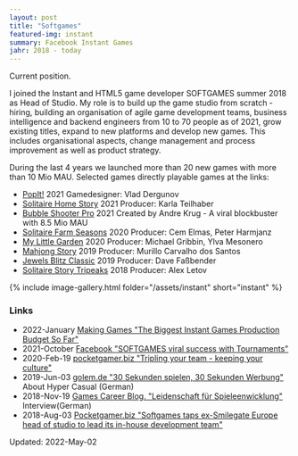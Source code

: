 ```yaml
---
layout: post
title: "Softgames"
featured-img: instant
summary: Facebook Instant Games
jahr: 2018 - today
---
```

Current position.

I joined the Instant and HTML5 game developer SOFTGAMES summer 2018 as Head of Studio.
My role is to build up the game studio from scratch - hiring, building an organisation of  agile  game development teams, business intelligence and backend engineers from 10 to 70 people as of 2021, grow existing titles, expand to new platforms and develop new games. This includes  organisational  aspects, change management and process improvement as well as product strategy.

During the last 4 years we launched more than 20 new games with more than 10 Mio MAU. Selected games directly playable games at the links:
* [PopIt!](https://fb.gg/play/sg_popit) 2021 Gamedesigner: Vlad Dergunov
* [Solitaire Home Story](https://fb.gg/play/solitairehomestory) 2021 Producer: Karla Teilhaber
* [Bubble Shooter Pro](https://fb.gg/play/sg_bs-pro) 2021 Created by Andre Krug - A viral blockbuster with 8.5 Mio MAU
* [Solitaire Farm Seasons](https://fb.gg/play/solifarm) 2020 Producer: Cem Elmas, Peter Harmjanz
* [My Little Garden](https://fb.gg/play/my-little-garden) 2020 Producer: Michael Gribbin, Ylva Mesonero
* [Mahjong Story](https://fb.gg/play/mahjong_story_) 2019 Producer: Murillo Carvalho dos Santos
* [Jewels Blitz Classic](https://fb.gg/play/jewels_blitz) 2019 Producer: Dave Faßbender
* [Solitaire Story Tripeaks](https://fb.gg/play/solitaire_tripeaks)  2018 Producer: Alex Letov

{% include image-gallery.html folder="/assets/instant" short="instant" %}


### Links
* 2022-January [Making Games "The Biggest Instant Games Production Budget So Far"](https://drive.google.com/file/d/1Yq8R31zL1j9jDzhKp7aynfzHz7aRyQqe/view?usp=sharing)
* 2021-October [Facebook "SOFTGAMES viral success with Tournaments"](https://www.facebook.com/fbgaminghome/success-stories/gaming-developers-softgames-viral-success-with-tournaments)
* 2020-Feb-19 [pocketgamer.biz "Tripling your team - keeping your culture"](https://www.pocketgamer.biz/comment-and-opinion/72606/tripling-your-team-keeping-your-culture/)
* 2019-Jun-03 [golem.de "30 Sekunden spielen, 30 Sekunden Werbung"](https://www.golem.de/news/hyper-casual-games-30-sekunden-spielen-30-sekunden-werbung-1906-141165.html) About Hyper Casual (German)
* 2018-Nov-19 [Games Career Blog. "Leidenschaft für Spieleenwicklung"](https://blog.games-career.com/de/koepfe-der-spielebranche-interview-mit-bernd-beyreuther-von-softgames) Interview(German)
* 2018-Aug-03  [Pocketgamer.biz "Softgames taps ex-Smilegate Europe head of studio to lead its in-house development team"](https://www.pocketgamer.biz/job-news/68711/softgames-taps-up-ex-smilegate-europe-head-of-studio/)


Updated: 2022-May-02
